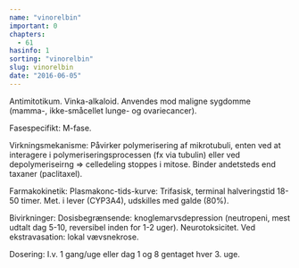 ```yaml
---
name: "vinorelbin"
important: 0
chapters:  
  - 61
hasinfo: 1
sorting: "vinorelbin"
slug: vinorelbin
date: "2016-06-05"
---
```


Antimitotikum. Vinka-alkaloid. Anvendes mod maligne sygdomme (mamma-, ikke-småcellet lunge- og ovariecancer).

Fasespecifikt: M-fase.

Virkningsmekanisme: Påvirker polymerisering af mikrotubuli, enten ved at interagere i polymeriseringsprocessen (fx via tubulin) eller ved depolymeriseirng => celledeling stoppes i mitose. Binder andetsteds end taxaner (paclitaxel).

Farmakokinetik: Plasmakonc-tids-kurve: Trifasisk, terminal halveringstid 18-50 timer. Met. i lever (CYP3A4), udskilles med galde (80%).

Bivirkninger: Dosisbegrænsende: knoglemarvsdepression (neutropeni, mest udtalt dag 5-10, reversibel inden for 1-2 uger). Neurotoksicitet. Ved ekstravasation: lokal vævsnekrose.

Dosering: I.v. 1 gang/uge eller dag 1 og 8 gentaget hver 3. uge.
